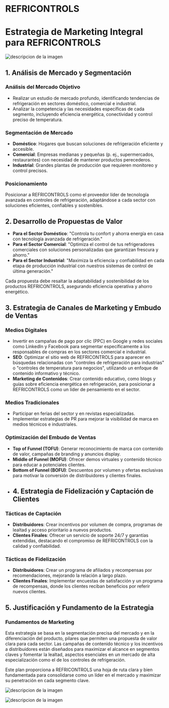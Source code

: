# REFRICONTROLS

# Estrategia de Marketing Integral para REFRICONTROLS

![descripcion de la imagen](https://github.com/AnthonyRefricontrols/REFRICONTROLS/blob/main/ea1773e1-b758-4b8a-951b-cd0232aaca72.jpg?raw=true)


## 1. Análisis de Mercado y Segmentación



### Análisis del Mercado Objetivo
- Realizar un estudio de mercado profundo, identificando tendencias de refrigeración en sectores doméstico, comercial e industrial.
- Analizar la competencia y las necesidades específicas de cada segmento, incluyendo eficiencia energética, conectividad y control preciso de temperatura.

### Segmentación de Mercado
- **Doméstico**: Hogares que buscan soluciones de refrigeración eficiente y accesible.
- **Comercial**: Empresas medianas y pequeñas (p. ej., supermercados, restaurantes) con necesidad de mantener productos perecederos.
- **Industrial**: Grandes plantas de producción que requieren monitoreo y control precisos.

### Posicionamiento
Posicionar a REFRICONTROLS como el proveedor líder de tecnología avanzada en controles de refrigeración, adaptándose a cada sector con soluciones eficientes, confiables y sostenibles.

## 2. Desarrollo de Propuestas de Valor

- **Para el Sector Doméstico**: "Controla tu confort y ahorra energía en casa con tecnología avanzada de refrigeración."
- **Para el Sector Comercial**: "Optimiza el control de tus refrigeradores comerciales con soluciones personalizadas que garantizan frescura y ahorro."
- **Para el Sector Industrial**: "Maximiza la eficiencia y confiabilidad en cada etapa de producción industrial con nuestros sistemas de control de última generación."

Cada propuesta debe resaltar la adaptabilidad y sostenibilidad de los productos REFRICONTROLS, asegurando eficiencia operativa y ahorro energético.

## 3. Estrategia de Canales de Marketing y Embudo de Ventas

### Medios Digitales
- Invertir en campañas de pago por clic (PPC) en Google y redes sociales como LinkedIn y Facebook para segmentar específicamente a los responsables de compras en los sectores comercial e industrial.
- **SEO**: Optimizar el sitio web de REFRICONTROLS para aparecer en búsquedas relacionadas con "controles de refrigeración para industrias" o "controles de temperatura para negocios", utilizando un enfoque de contenido informativo y técnico.
- **Marketing de Contenidos**: Crear contenido educativo, como blogs y guías sobre eficiencia energética en refrigeración, para posicionar a REFRICONTROLS como un líder de pensamiento en el sector.

### Medios Tradicionales
- Participar en ferias del sector y en revistas especializadas.
- Implementar estrategias de PR para mejorar la visibilidad de marca en medios técnicos e industriales.

### Optimización del Embudo de Ventas
- **Top of Funnel (TOFU)**: Generar reconocimiento de marca con contenido de valor, campañas de branding y anuncios display.
- **Middle of Funnel (MOFU)**: Ofrecer demos virtuales y contenido técnico para educar a potenciales clientes.
- **Bottom of Funnel (BOFU)**: Descuentos por volumen y ofertas exclusivas para motivar la conversión de distribuidores y clientes finales.
- ## 4. Estrategia de Fidelización y Captación de Clientes

### Tácticas de Captación
- **Distribuidores**: Crear incentivos por volumen de compra, programas de lealtad y acceso prioritario a nuevos productos.
- **Clientes Finales**: Ofrecer un servicio de soporte 24/7 y garantías extendidas, destacando el compromiso de REFRICONTROLS con la calidad y confiabilidad.

### Tácticas de Fidelización
- **Distribuidores**: Crear un programa de afiliados y recompensas por recomendaciones, mejorando la relación a largo plazo.
- **Clientes Finales**: Implementar encuestas de satisfacción y un programa de recompensas, donde los clientes reciban beneficios por referir nuevos clientes.

## 5. Justificación y Fundamento de la Estrategia

### Fundamentos de Marketing
Esta estrategia se basa en la segmentación precisa del mercado y en la diferenciación del producto, pilares que permiten una propuesta de valor clara para cada sector. Las campañas de contenido técnico y los incentivos a distribuidores están diseñados para maximizar el alcance en segmentos claves y fomentar la lealtad, aspectos esenciales en un mercado de alta especialización como el de los controles de refrigeración.

Este plan proporciona a REFRICONTROLS una hoja de ruta clara y bien fundamentada para consolidarse como un líder en el mercado y maximizar su penetración en cada segmento clave.


![descripcion de la imagen](https://github.com/AnthonyRefricontrols/REFRICONTROLS/blob/main/Aluminum%20Soda%20Can%20Mockup%20Surrounded%20By%20Lush%20Green%20Foliage.png?raw=true)

![descripcion de la imagen](https://github.com/AnthonyRefricontrols/REFRICONTROLS/blob/main/Aluminum%20Soda%20Can%20Mockup%20Surrounded%20By%20Lush%20Greenery.png?raw=true)



